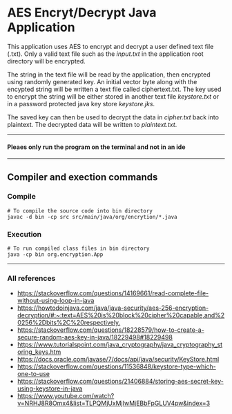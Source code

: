 # AES Encryt/Decrypt Java Application

This application uses AES to encrypt and decrypt a user defined text file (.txt).
Only a valid text file such as the _input.txt_ in the application root directory will be encrypted.

The string in the text file will be read by the application, then encrypted using randomly generated key.
An initial vector byte along with the  encypted string will be written a text file called ciphertext.txt.
The key used to encrypt the string will be either stored in another text file _keystore.txt_ or in a password
protected java key store _keystore.jks_.

The saved key can then be used to decrypt the data in _cipher.txt_ back into plaintext.
The decrypted data will be written to _plaintext.txt_.

*************************************************************

#### Pleaes only run the program on the terminal and not in an ide

*************************************************************

## Compiler and exection commands
### Compile
```shell
# To compile the source code into bin directory
javac -d bin -cp src src/main/java/org/encrytion/*.java
```

### Execution
```shell
# To run compiled class files in bin directory
java -cp bin org.encryption.App
```

*************************************************************


### All references
- <https://stackoverflow.com/questions/14169661/read-complete-file-without-using-loop-in-java>
- <https://howtodoinjava.com/java/java-security/aes-256-encryption-decryption/#:~:text=AES%20is%20block%20cipher%20capable,and%20256%2Dbits%2C%20respectively.>
- <https://stackoverflow.com/questions/18228579/how-to-create-a-secure-random-aes-key-in-java/18229498#18229498>
- <https://www.tutorialspoint.com/java_cryptography/java_cryptography_storing_keys.htm>
- <https://docs.oracle.com/javase/7/docs/api/java/security/KeyStore.html>
- <https://stackoverflow.com/questions/11536848/keystore-type-which-one-to-use>
- <https://stackoverflow.com/questions/21406884/storing-aes-secret-key-using-keystore-in-java>
- <https://www.youtube.com/watch?v=NRHJ8R8Omx4&list=TLPQMjUxMjIwMjEBbFpGLUV4pw&index=3>
